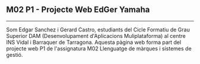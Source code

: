 ## M02 P1 - Projecte Web EdGer Yamaha

---

Som Edgar Sanchez i Gerard Castro, estudiants del Cicle Formatiu de Grau Superior DAM (Desenvolupament d'Aplicacions Muliplataforma) al centre INS Vidal i Barraquer de Tarragona. Aquesta pàgina web forma part del projecte web P1 de l'assignatura M02 Llenguatge de màrques i sistemes de gestió.

